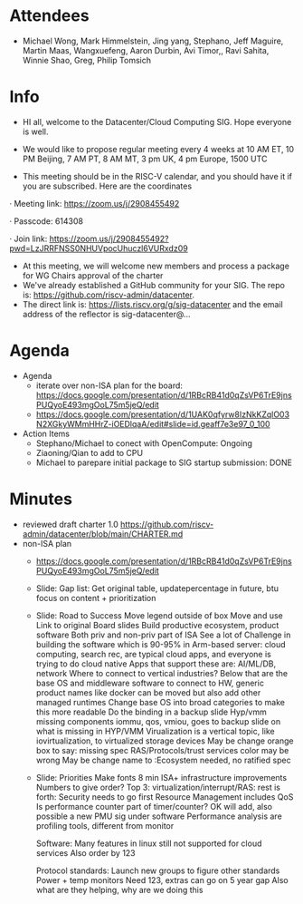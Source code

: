 # Attendees
- Michael Wong, Mark Himmelstein, Jing yang, Stephano, Jeff Maguire, Martin Maas, Wangxuefeng, Aaron Durbin, Avi Timor,, Ravi Sahita, Winnie Shao, Greg, Philip Tomsich

# Info
- HI all, welcome to the Datacenter/Cloud Computing SIG. Hope everyone is well.
- We would like to propose regular meeting every 4 weeks at 10 AM ET, 10 PM Beijing, 7 AM PT, 8 AM MT, 3 pm UK, 4 pm Europe, 1500 UTC

- This meeting should be in the RISC-V calendar, and you should have it if you are subscribed. Here are the coordinates

·  Meeting link: https://zoom.us/j/2908455492

·  Passcode: 614308

·  Join link: https://zoom.us/j/2908455492?pwd=LzJRRFNSS0NHUVpocUhuczl6VURxdz09

- At this meeting, we will welcome new members and process a package for WG Chairs approval of the charter
- We've already established a GitHub community for your SIG.  The repo is: https://github.com/riscv-admin/datacenter. 
- The direct link is: https://lists.riscv.org/g/sig-datacenter and the email address of the reflector is sig-datacenter@...


# Agenda

- Agenda
  - iterate over non-ISA plan for the board: https://docs.google.com/presentation/d/1RBcRB41d0qZsVP6TrE9jnsPUQyoE493mgOoL75m5jeQ/edit
  - https://docs.google.com/presentation/d/1UAK0qfyrw8IzNkKZqlO03N2XGkyWMmHHrZ-iOEDlqaA/edit#slide=id.geaff7e3e97_0_100
- Action Items
  - Stephano/Michael to conect with OpenCompute: Ongoing
  - Ziaoning/Qian to add to CPU
  - Michael to parepare initial package to SIG startup submission: DONE

# Minutes
  - reviewed draft charter 1.0 https://github.com/riscv-admin/datacenter/blob/main/CHARTER.md
  - non-ISA plan
    - https://docs.google.com/presentation/d/1RBcRB41d0qZsVP6TrE9jnsPUQyoE493mgOoL75m5jeQ/edit
    - Slide: Gap list:
      Get original table, updatepercentage in future, btu focus on content + prioritization
    - Slide: Road to Success
      Move legend outside of box
      Move and use Link to original Board slides
      Build productive ecosystem, product software
      Both priv and non-priv part of ISA 
      See a lot of Challenge in building the software which is 90-95% in Arm-based server: cloud computing, search rec, are typical cloud apps, and everyone is trying to do cloud native
      Apps that support these are: AI/ML/DB, network
      Where to connect to vertical industries? 
      Below that are the base OS and middleware software to connect to HW, 
      generic product names like docker can be moved but also add other managed runtimes
      Change base OS into broad categories to make this more readable
      Do the binding in a backup slide
      Hyp/vmm missing components iommu, qos, vmiou, goes to backup slide on what is missing in HYP/VMM
      Virualization is a vertical topic, like iovirtualization, to virtualized storage devices
      May be change orange box to say: missing spec
      RAS/Protocols/trust services color may be wrong
      May be change name to :Ecosystem needed, no ratified spec
    - Slide: Priorities
      Make fonts 8 min
      ISA+ infrastructure improvements
      Numbers to give order? Top 3: virtualization/interrupt/RAS: rest is forth: Security needs to go first
      Resource Management includes QoS
      Is performance counter part of timer/counter? OK will add, also possible a new PMU sig under software
      Performance analysis are profiling tools, different from monitor

      Software:
      Many features in linux still not supported for cloud services
      Also order by 123

      Protocol standards:
      Launch new groups to figure other standards 
      Power + temp monitors
      Need 123, extras can go on 5 year gap
      Also what are they helping, why are we doing this

